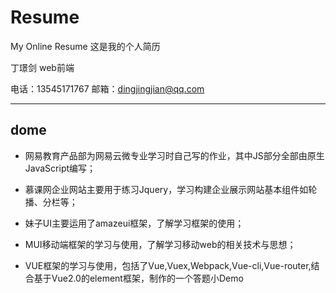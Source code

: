 # Resume
My Online Resume
这是我的个人简历

丁璟剑
web前端

电话：13545171767
邮箱：dingjingjian@qq.com

---

## dome
* 网易教育产品部为网易云微专业学习时自己写的作业，其中JS部分全部由原生JavaScript编写；

* 慕课网企业网站主要用于练习Jquery，学习构建企业展示网站基本组件如轮播、分栏等；

* 妹子UI主要运用了amazeui框架，了解学习框架的使用；

* MUI移动端框架的学习与使用，了解学习移动web的相关技术与思想；

* VUE框架的学习与使用，包括了Vue,Vuex,Webpack,Vue-cli,Vue-router,结合基于Vue2.0的element框架，制作的一个答题小Demo
